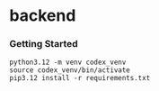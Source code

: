 # backend

### Getting Started

```
python3.12 -m venv codex_venv
source codex_venv/bin/activate
pip3.12 install -r requirements.txt
```
